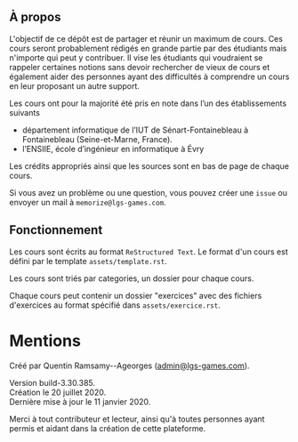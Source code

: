 ## À propos

L'objectif de ce dépôt est de partager
et réunir un maximum de cours. Ces cours seront probablement
rédigés en grande partie par des étudiants mais n'importe
qui peut y contribuer. Il vise les étudiants qui voudraient se rappeler
certaines notions sans devoir rechercher de vieux de cours et également aider
des personnes ayant des difficultés à comprendre un cours en leur proposant
un autre support.

Les cours ont pour la majorité été pris en note dans l’un des 
établissements suivants

* département informatique de l’IUT de Sénart-Fontainebleau à 
Fontainebleau (Seine-et-Marne, France).
* l’ENSIIE, école d’ingénieur en informatique à Évry

Les crédits appropriés ainsi que les sources sont en bas 
de page de chaque cours.

Si vous avez un problème ou une question, vous pouvez créer
une `issue` ou envoyer un mail à `memorize@lgs-games.com`.

## Fonctionnement

Les cours sont écrits au format `ReStructured Text`. Le format
d'un cours est défini par le template `assets/template.rst`.

Les cours sont triés par categories, un dossier pour chaque cours.

Chaque cours peut contenir un dossier "exercices" avec des fichiers
d'exercices au format spécifié dans `assets/exercice.rst`.

# Mentions

Créé par Quentin Ramsamy--Ageorges (admin@lgs-games.com).

Version build-3.30.385.
\
Création le 20 juillet 2020.
\
Dernière mise à jour le 11 janvier 2020.

Merci à tout contributeur et lecteur, ainsi qu'à toutes
personnes ayant permis et aidant dans la création de cette plateforme.